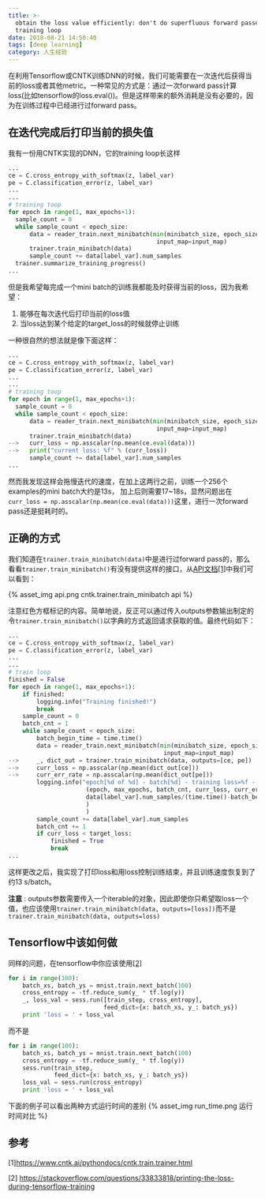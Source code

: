 ```yaml
---
title: >-
  obtain the loss value efficiently: don't do superfluous forward passes in
  training loop
date: 2018-08-21 14:50:40
tags: [deep learning]
category: 人生经验
---
```


在利用Tensorflow或CNTK训练DNN的时候，我们可能需要在一次迭代后获得当前的loss或者其他metric。一种常见的方式是：通过一次forward pass计算loss(比如tensorflow的loss.eval())。但是这样带来的额外消耗是没有必要的，因为在训练过程中已经进行过forward pass。
<!--more-->
## 在迭代完成后打印当前的损失值
我有一份用CNTK实现的DNN，它的training loop长这样
```python
...
ce = C.cross_entropy_with_softmax(z, label_var)
pe = C.classification_error(z, label_var)
...
...
# training toop
for epoch in range(1, max_epochs+1):
  sample_count = 0
  while sample_count < epoch_size:
      data = reader_train.next_minibatch(min(minibatch_size, epoch_size - sample_count),
                                          input_map=input_map)
      trainer.train_minibatch(data)
      sample_count += data[label_var].num_samples
  trainer.summarize_training_progress()
...
```
但是我希望每完成一个mini batch的训练我都能及时获得当前的loss，因为我希望：
1. 能够在每次迭代后打印当前的loss值
2. 当loss达到某个给定的target_loss的时候就停止训练

一种很自然的想法就是像下面这样：
```python
...
ce = C.cross_entropy_with_softmax(z, label_var)
pe = C.classification_error(z, label_var)
...
...
# training toop
for epoch in range(1, max_epochs+1):
  sample_count = 0
  while sample_count < epoch_size:
      data = reader_train.next_minibatch(min(minibatch_size, epoch_size - sample_count),
                                          input_map=input_map)
      trainer.train_minibatch(data)
-->   curr_loss = np.asscalar(np.mean(ce.eval(data)))
-->   print("current loss: %f" % (curr_loss))
      sample_count += data[label_var].num_samples
...
```
然而我发现这样会拖慢迭代的速度，在加上这两行之前，训练一个256个examples的mini batch大约是13s， 加上后则需要17~18s，显然问题出在`curr_loss = np.asscalar(np.mean(ce.eval(data)))`这里，进行一次forward pass还是挺耗时的。

## 正确的方式
我们知道在`trainer.train_minibatch(data)`中是进行过forward pass的，那么看看`trainer.train_minibatch()`有没有提供这样的接口，从[API文档[1]](https://www.cntk.ai/pythondocs/cntk.train.trainer.html)中我们可以看到：

{% asset_img api.png cntk.trainer.train_minibatch api %}

注意红色方框标记的内容。简单地说，反正可以通过传入outputs参数输出制定的令`trainer.train_minibatch()`以字典的方式返回请求获取的值。最终代码如下：
```python
...
ce = C.cross_entropy_with_softmax(z, label_var)
pe = C.classification_error(z, label_var)
...
...
# train loop
finished = False
for epoch in range(1, max_epochs+1):
    if finished:
        logging.info("Training finished!")
        break
    sample_count = 0
    batch_cnt = 1
    while sample_count < epoch_size:
        batch_begin_time = time.time()
        data = reader_train.next_minibatch(min(minibatch_size, epoch_size - sample_count),
                                            input_map=input_map)
-->     _, dict_out = trainer.train_minibatch(data, outputs=[ce, pe])
-->     curr_loss = np.asscalar(np.mean(dict_out[ce]))
-->     curr_err_rate = np.asscalar(np.mean(dict_out[pe]))
        logging.info("epoch[%d of %d] - batch[%d] - training loss=%f - training err_rate = %f %% - %f exampls/s"%
                      (epoch, max_epochs, batch_cnt, curr_loss, curr_err_rate*100,
                      data[label_var].num_samples/(time.time()-batch_begin_time)
                      )
                      )
        sample_count += data[label_var].num_samples
        batch_cnt += 1
        if curr_loss < target_loss:
            finished = True
            break
...
```
这样更改之后，我实现了打印loss和用loss控制训练结束，并且训练速度恢复到了约13 s/batch。

**注意** : outputs参数需要传入一个iterable的对象，因此即使你只希望取loss一个值，也应该使用`trainer.train_minibatch(data, outputs=[loss])`而不是`trainer.train_minibatch(data, outputs=loss)`

## Tensorflow中该如何做
同样的问题，在tensorflow中你应该使用[[2]](https://stackoverflow.com/questions/33833818/printing-the-loss-during-tensorflow-training)

```python
for i in range(100):
    batch_xs, batch_ys = mnist.train.next_batch(100)
    cross_entropy = -tf.reduce_sum(y_ * tf.log(y))
    _, loss_val = sess.run([train_step, cross_entropy],
                           feed_dict={x: batch_xs, y_: batch_ys})
    print 'loss = ' + loss_val
```
而不是
```python
for i in range(100):
    batch_xs, batch_ys = mnist.train.next_batch(100)
    cross_entropy = -tf.reduce_sum(y_ * tf.log(y))
    sess.run(train_step,
             feed_dict={x: batch_xs, y_: batch_ys})
    loss_val = sess.run(cross_entropy)
    print 'loss = ' + loss_val
```
下面的例子可以看出两种方式运行时间的差别
{% asset_img run_time.png 运行时间对比 %}
## 参考
[1]https://www.cntk.ai/pythondocs/cntk.train.trainer.html

[2] https://stackoverflow.com/questions/33833818/printing-the-loss-during-tensorflow-training